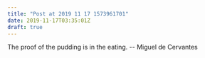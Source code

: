 ```yaml
---
title: "Post at 2019 11 17 1573961701"
date: 2019-11-17T03:35:01Z
draft: true
---
```


The proof of the pudding is in the eating.
		-- Miguel de Cervantes
